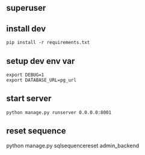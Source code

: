 ## superuser


## install dev

```
pip install -r requirements.txt
```

## setup dev env var
```
export DEBUG=1
export DATABASE_URL=pg_url
```


## start server

```
python manage.py runserver 0.0.0.0:8001
```

## reset sequence

python manage.py sqlsequencereset admin_backend
